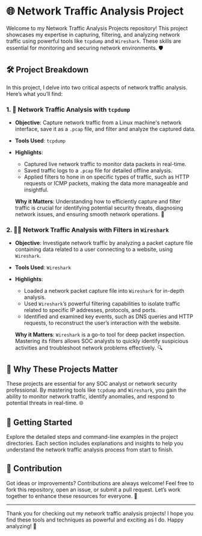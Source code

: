 # 🌐 Network Traffic Analysis Project

Welcome to my Network Traffic Analysis Projects repository! This project showcases my expertise in capturing, filtering, and analyzing network traffic using powerful tools like `tcpdump` and `Wireshark`. These skills are essential for monitoring and securing network environments. 🛡️

## 🛠️ Project Breakdown

In this project, I delve into two critical aspects of network traffic analysis. Here’s what you’ll find:

### 1. 🛑 Network Traffic Analysis with `tcpdump`

- **Objective**: Capture network traffic from a Linux machine's network interface, save it as a `.pcap` file, and filter and analyze the captured data.
- **Tools Used**: `tcpdump`
- **Highlights**:
  - Captured live network traffic to monitor data packets in real-time.
  - Saved traffic logs to a `.pcap` file for detailed offline analysis.
  - Applied filters to hone in on specific types of traffic, such as HTTP requests or ICMP packets, making the data more manageable and insightful.
  
  **Why it Matters**: Understanding how to efficiently capture and filter traffic is crucial for identifying potential security threats, diagnosing network issues, and ensuring smooth network operations. 🚦

### 2. 🕵️‍♂️ Network Traffic Analysis with Filters in `Wireshark`

- **Objective**: Investigate network traffic by analyzing a packet capture file containing data related to a user connecting to a website, using `Wireshark`.
- **Tools Used**: `Wireshark`
- **Highlights**:
  - Loaded a network packet capture file into `Wireshark` for in-depth analysis.
  - Used `Wireshark`’s powerful filtering capabilities to isolate traffic related to specific IP addresses, protocols, and ports.
  - Identified and examined key events, such as DNS queries and HTTP requests, to reconstruct the user’s interaction with the website.
  
  **Why it Matters**: `Wireshark` is a go-to tool for deep packet inspection. Mastering its filters allows SOC analysts to quickly identify suspicious activities and troubleshoot network problems effectively. 🔍

## 🧠 Why These Projects Matter

These projects are essential for any SOC analyst or network security professional. By mastering tools like `tcpdump` and `Wireshark`, you gain the ability to monitor network traffic, identify anomalies, and respond to potential threats in real-time. 🌐

## 🚀 Getting Started

Explore the detailed steps and command-line examples in the project directories. Each section includes explanations and insights to help you understand the network traffic analysis process from start to finish.

## 🤝 Contribution

Got ideas or improvements? Contributions are always welcome! Feel free to fork this repository, open an issue, or submit a pull request. Let’s work together to enhance these resources for everyone. 🌟

---

Thank you for checking out my network traffic analysis projects! I hope you find these tools and techniques as powerful and exciting as I do. Happy analyzing! 🎉
